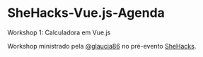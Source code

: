 # SheHacks-Vue.js-Agenda

Workshop 1: Calculadora em Vue.js

Workshop ministrado pela <a href="https://github.com/glaucia86" target="_blank">@glaucia86</a> no pré-evento <a href="https://shehacks.xyz" target="_blank">SheHacks</a>.
